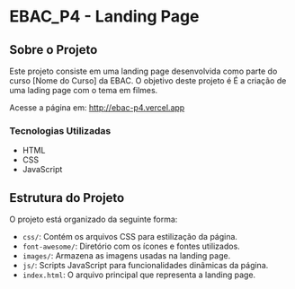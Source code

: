 # EBAC_P4 - Landing Page

## Sobre o Projeto
Este projeto consiste em uma landing page desenvolvida como parte do curso [Nome do Curso] da EBAC. O objetivo deste projeto é É a criação de uma lading page com o tema em filmes.

Acesse a página em: http://ebac-p4.vercel.app

### Tecnologias Utilizadas
- HTML
- CSS
- JavaScript

## Estrutura do Projeto
O projeto está organizado da seguinte forma:

- `css/`: Contém os arquivos CSS para estilização da página.
- `font-awesome/`: Diretório com os ícones e fontes utilizados.
- `images/`: Armazena as imagens usadas na landing page.
- `js/`: Scripts JavaScript para funcionalidades dinâmicas da página.
- `index.html`: O arquivo principal que representa a landing page.
